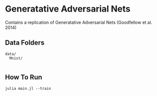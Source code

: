 # Generatative Adversarial Nets

Contains a replication of Generatative Adversarial Nets (Goodfellow et al. 2014)

## Data Folders
```
data/
  Mnist/  


```

## How To Run

```SHELL
julia main.jl --train
```

